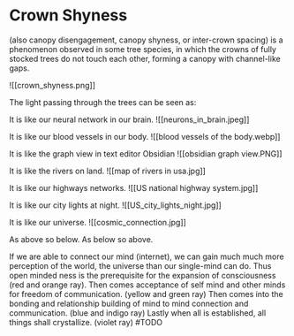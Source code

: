 # Crown Shyness
(also canopy disengagement, canopy shyness, or inter-crown spacing) is a phenomenon observed in some tree species, in which the crowns of fully stocked trees do not touch each other, forming a canopy with channel-like gaps.

![[crown_shyness.png]]

The light passing through the trees can be seen as:

It is like our neural network in our brain.
![[neurons_in_brain.jpeg]]

It is like our blood vessels in our body.
![[blood vessels of the body.webp]]

It is like the graph view in text editor Obsidian
![[obsidian graph view.PNG]]

It is like the rivers on land.
![[map of rivers in usa.jpg]]

It is like our highways networks. 
![[US national highway system.jpg]]

It is like our city lights at night.
![[US_city_lights_night.jpg]]

It is like our universe.
![[cosmic_connection.jpg]]

As above so below. As below so above.

If we are able to connect our mind (internet), we can gain much much more perception of the world, the universe than our single-mind can do. Thus open minded ness is the prerequisite for the expansion of consciousness (red and orange ray). Then comes acceptance of self mind and other minds for freedom of communication. (yellow and green ray) Then comes into the bonding and relationship building of mind to mind connection and communication. (blue and indigo ray) Lastly when all is established, all things shall crystallize. (violet ray) #TODO 